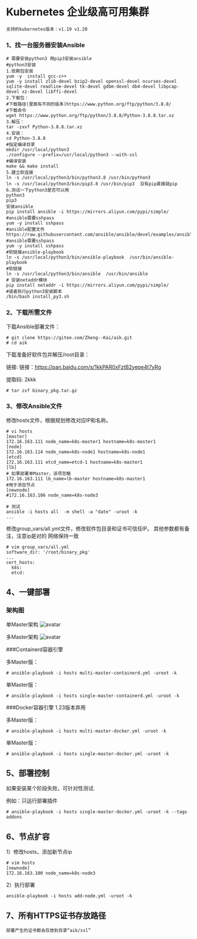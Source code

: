# Kubernetes 企业级高可用集群
``` 
支持的kubernetes版本：v1.19 v1.20
```
### 1、找一台服务器安装Ansible
```
# 需要安装python3 用pip3安装ansible
#python3安装
1.依赖包安装
yum -y  install gcc-c++
yum -y install zlib-devel bzip2-devel openssl-devel ncurses-devel sqlite-devel readline-devel tk-devel gdbm-devel db4-devel libpcap-devel xz-devel libffi-devel
2.下载包：
#下载路径(里面有不同的版本)https://www.python.org/ftp/python/3.8.8/
#下载命令
wget https://www.python.org/ftp/python/3.8.8/Python-3.8.8.tar.xz
3.解压：
tar -zxvf Python-3.8.8.tar.xz
4.安装：
cd Python-3.8.8
#指定编译目录
mkdir /usr/local/python3
./configure --prefix=/usr/local/python3 --with-ssl
#编译安装
make && make install
5.建立软连接
ln -s /usr/local/python3/bin/python3.8 /usr/bin/python3
ln -s /usr/local/python3/bin/pip3.8 /usr/bin/pip3  没有pip直接就pip
6.测试一下python3是否可以用
python3
pip3
安装ansible
pip install ansible -i https://mirrors.aliyun.com/pypi/simple/
#ansible需要sshpass
yum -y install sshpass
#ansible配置文件
https://raw.githubusercontent.com/ansible/ansible/devel/examples/ansible.cfg
#ansible需要sshpass
yum -y install sshpass
#软链接ansible-playbook
ln -s /usr/local/python3/bin/ansible-playbook  /usr/bin/ansible-playbook
#软链接
ln -s /usr/local/python3/bin/ansible  /usr/bin/ansible
# 安装netaddr模块
pip install netaddr -i https://mirrors.aliyun.com/pypi/simple/
#或者执行python3安装脚本
/bin/bash install_py3.sh
```
### 2、下载所需文件

下载Ansible部署文件：

```
# git clone https://gitee.com/Zheng--Kai/aik.git
# cd aik
```

下载准备好软件包并解压/root目录：

链接: 链接：https://pan.baidu.com/s/1kkPAR0xFztB2yepe4t7yRg

提取码: 2kkk

```
# tar zxf binary_pkg.tar.gz
```
### 3、修改Ansible文件

修改hosts文件，根据规划修改对应IP和名称。

```
# vi hosts
[master]
172.16.163.111 node_name=k8s-master1 hostname=k8s-master1
[node]
172.16.163.114 node_name=k8s-node1 hostname=k8s-node1
[etcd]
172.16.163.111 etcd_name=etcd-1 hostname=k8s-master1
[lb]
# 如果部署单Master，该项忽略
172.16.163.111 lb_name=lb-master hostname=k8s-master1
#用于添加节点
[newnode]
#172.16.163.106 node_name=k8s-node3

# 测试
ansible -i hosts all  -m shell -a "date" -uroot -k
...
```
修改group_vars/all.yml文件，修改软件包目录和证书可信任IP。
其他参数都有备注，注意ip是对的 网络保持一致
```
# vim group_vars/all.yml
software_dir: '/root/binary_pkg'
...
cert_hosts:
  k8s:
  etcd:
```
## 4、一键部署
### 架构图
单Master架构
![avatar](https://images.gitee.com/uploads/images/2021/0225/170713_ee8dbfa8_8721850.jpeg "single-master.jpg")

多Master架构
![avatar](https://images.gitee.com/uploads/images/2021/0225/170745_b7ba1da3_8721850.jpeg "multi-master.jpg")

###Containerd容器引擎 

多Master版：
```
# ansible-playbook -i hosts multi-master-containerd.yml -uroot -k
```
单Master版：
```
# ansible-playbook -i hosts single-master-containerd.yml -uroot -k
```

###Docker容器引擎 1.23版本弃用

多Master版：
```
# ansible-playbook -i hosts multi-master-docker.yml -uroot -k
```
单Master版：
```
# ansible-playbook -i hosts single-master-docker.yml -uroot -k
```

## 5、部署控制
如果安装某个阶段失败，可针对性测试.

例如：只运行部署插件
```
# ansible-playbook -i hosts single-master-docker.yml -uroot -k --tags addons
```

## 6、节点扩容
1）修改hosts，添加新节点ip
```
# vim hosts
[newnode]
172.16.163.100 node_name=k8s-node3
```
2）执行部署
```
ansible-playbook -i hosts add-node.yml -uroot -k
```
## 7、所有HTTPS证书存放路径
```
部署产生的证书都会存放到目录“aik/ssl”
```